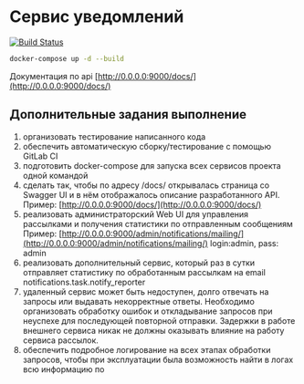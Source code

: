 # Сервис уведомлений

[![Build Status](https://github.com/turkpenbayev/notifications/actions/workflows/django.yml/badge.svg?branch=master)](https://github.com/turkpenbayev/notifications/actions/workflows/django.yml)


```sh
docker-compose up -d --build
```

Документация по api [http://0.0.0.0:9000/docs/](http://0.0.0.0:9000/docs/)


## Дополнительные задания выполнение
1. организовать тестирование написанного кода 
2. обеспечить автоматическую сборку/тестирование с помощью GitLab CI 
3. подготовить docker-compose для запуска всех сервисов проекта одной командой
5. сделать так, чтобы по адресу /docs/ открывалась страница со Swagger UI и в нём отображалось описание разработанного API. Пример: [http://0.0.0.0:9000/docs/](http://0.0.0.0:9000/docs/)
6. реализовать администраторский Web UI для управления рассылками и получения статистики по отправленным сообщениям Пример: [http://0.0.0.0:9000/admin/notifications/mailing/](http://0.0.0.0:9000/admin/notifications/mailing/) login:admin, pass: admin
8. реализовать дополнительный сервис, который раз в сутки отправляет статистику по обработанным рассылкам на email notifications.task.notify_reporter
9. удаленный сервис может быть недоступен, долго отвечать на запросы или выдавать некорректные ответы. Необходимо организовать обработку ошибок и откладывание запросов при неуспехе для последующей повторной отправки. Задержки в работе внешнего сервиса никак не должны оказывать влияние на работу сервиса рассылок.
12. обеспечить подробное логирование на всех этапах обработки запросов, чтобы при эксплуатации была возможность найти в логах всю информацию по